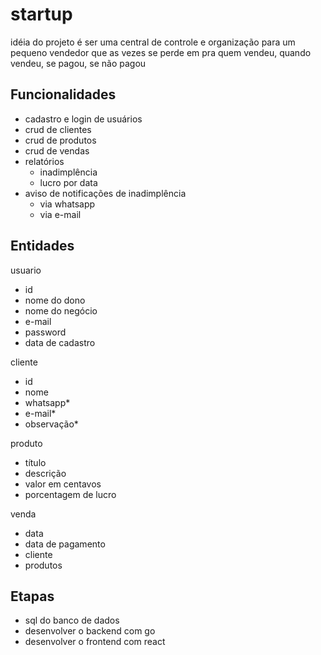 # startup

idéia do projeto é ser uma central de controle e organização para um pequeno vendedor que as vezes se perde em pra quem vendeu, quando vendeu, se pagou, se não pagou

## Funcionalidades

- cadastro e login de usuários
- crud de clientes
- crud de produtos
- crud de vendas
- relatórios
    - inadimplência
    - lucro por data
- aviso de notificações de inadimplência
    - via whatsapp
    - via e-mail

## Entidades

usuario
- id
- nome do dono
- nome do negócio
- e-mail
- password
- data de cadastro

cliente
- id
- nome
- whatsapp*
- e-mail*
- observação*

produto
- título
- descrição
- valor em centavos
- porcentagem de lucro

venda
- data
- data de pagamento
- cliente
- produtos

## Etapas

- sql do banco de dados
- desenvolver o backend com go
- desenvolver o frontend com react